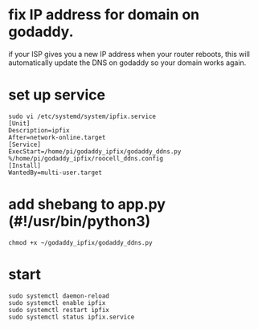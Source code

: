 # fix IP address for domain on godaddy.
if your ISP gives you a new IP address when your router reboots,
this will automatically update the DNS on godaddy so your domain works again.

# set up service
```
sudo vi /etc/systemd/system/ipfix.service
[Unit]
Description=ipfix
After=network-online.target
[Service]
ExecStart=/home/pi/godaddy_ipfix/godaddy_ddns.py %/home/pi/godaddy_ipfix/roocell_ddns.config
[Install]
WantedBy=multi-user.target
```
# add shebang to app.py (#!/usr/bin/python3)
```
chmod +x ~/godaddy_ipfix/godaddy_ddns.py
```
# start
```
sudo systemctl daemon-reload
sudo systemctl enable ipfix
sudo systemctl restart ipfix
sudo systemctl status ipfix.service
```
